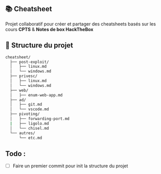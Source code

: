 ## 📚 Cheatsheet

Projet collaboratif pour créer et partager des cheatsheets basés sur les cours **CPTS** & **Notes de box HackTheBox**

## 📂 Structure du projet

```bash
cheatsheet/
  ├── post-exploit/
  │   ├── linux.md
  │   └── windows.md
  ├── privesc/
  │   ├── linux.md
  │   └── windows.md
  ├── web/
  │   ├── enum-web-app.md
  ├── ad/
  │   ├── git.md
  │   └── vscode.md
  ├── pivoting/
  │   ├── forwarding-port.md
  |   ├── ligolo.md
  │   └── chisel.md
  └── autres/
      └── etc.md
```

## Todo : 
- [ ] Faire un premier commit pour init la structure du projet
